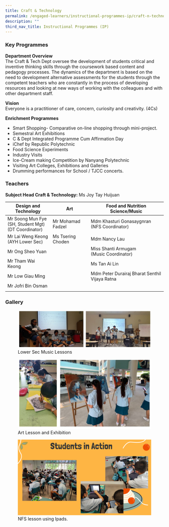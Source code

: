 ```yaml
---
title: Craft & Technology
permalink: /engaged-learners/instructional-programmes-ip/craft-n-technology/
description: ""
third_nav_title: Instructional Programmes (IP)
---
```

### Key Programmes

**Department Overview** <br>
The Craft & Tech Dept oversee the development of students critical and inventive thinking skills through the coursework based content and pedagogy processes. The dynamics of the department is based on the need to development alternative assessments for the students through the competent teachers who are constantly in the process of developing resources and looking at new ways of working with the colleagues and with other department staff.

**Vision** <br>
Everyone is a practitioner of care, concern, curiosity and creativity. (4Cs)

**Enrichment Programmes**
*   Smart Shopping- Comparative on-line shopping through mini-project.
*   Semestral Art Exhibitions
*   C & Dept Integrated Programme Cum Affirmation Day
*   iChef by Republic Polytechnic
*   Food Science Experiments
*   Industry Visits
*   Ice-Cream making Competition by Nanyang Polytechnic
*   Visiting Art Colleges, Exhibitions and Galleries
*   Drumming performances for School / TJCC concerts.

### Teachers

**Subject Head Craft & Technology:** Ms Joy Tay Huijuan

| Design and Technology | Art | Food and Nutrition Science/Music |
|---|---|---|
| Mr Soong Mun Fye<br>(SH, Student Mgt)<br>(DT Coordinator) | Mr Mohamad Fadzel | Mdm Khasturi Gonasaygnran<br>(NFS Coordinator) |
| Mr Lai Weng Keong<br>(AYH Lower Sec) | Ms Tsering Choden | Mdm Nancy Lau |
| Mr Ong Sheo Yuan |  | Miss Shanti Armugam<br>(Music Coordinator) |
| Mr Tham Wai Keong |  | Ms Tan Ai Lin |
| Mr Low Giau Ming |  | Mdm Peter Durairaj Bharat Senthil Vijaya Ratna |
| Mr Jofri Bin Osman |  |  |
| | |

### Gallery

<figure>
<img src="/images/Capture.jpg">
<figcaption> Lower Sec Music Lessons </figcaption>
</figure>

<figure>
<img src="/images/Art%20lessons%20and%20exibition.jpg">
<figcaption> Art Lesson and Exhibition </figcaption>
</figure>

<figure>
<img src="/images/Craft%20%20Tech_5.png">
<figcaption> NFS lesson using Ipads. </figcaption>
</figure>